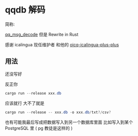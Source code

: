 # qqdb 解码

简称:

[qq_msg_decode](https://github.com/saucer-man/qq_msg_decode) 但是 Rewrite in Rust

感谢 icalingua 现任维护者 和他的 [oicq-icalingua-plus-plus](https://github.com/Icalingua-plus-plus/oicq-icalingua-plus-plus/blob/a8fa0e6e2448a626491cf365e1beb23f2e82a509/lib/message/parser.js#L187)

## 用法

还没写好

反正你

```powershell
cargo run --release xxx.db
```

应该就行
大不了就是

```powershell
cargo run --release -- xxx.db -o xxx.db/txt?/csv?
```

也有可能我最后写成把数据写入到另一个数据库里面
比如写入到某个 PostgreSQL 里 ( pg 教徒是这样的 )
